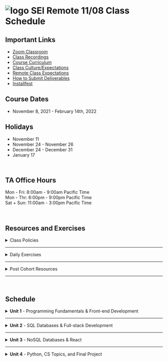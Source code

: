 <h1>
  <img src="https://ga-dash.s3.amazonaws.com/production/assets/logo-9f88ae6c9c3871690e33280fcf557f33.png" alt="logo" style="max-width:100%;" /> 
  SEI Remote 11/08 Class Schedule
</h1>

## Important Links

- [Zoom Classroom](#)
- [Class Recordings](https://github.com/SEIR-11-08/schedule/blob/master/class-recordings.md)
- [Course Curriculum](course-curriculum.md)
- [Class Culture/Expectations](https://github.com/SEIR-11-08/welcome-to-sei)
- [Remote Class Expectations](https://github.com/SEIR-11-08/remote-class-expectations)
- [How to Submit Deliverables](https://github.com/SEIR-11-08/deliverable-submissions)
- [Installfest](https://github.com/SEIR-11-08/installfest-osx)

## Course Dates

- November 8, 2021 - February 14th, 2022

## Holidays

- November 11
- November 24 - November 26 
- December 24 - December 31
- January 17

<br/>

## TA Office Hours

Mon - Fri: 8:00am - 9:00am Pacific Time<br />
Mon - Thr: 6:00pm - 9:00pm Pacific Time<br />
Sat + Sun: 11:00am - 3:00pm Pacific Time<br/>

<br />

## Resources and Exercises

<!-- Class Policies -->
<details>
  <summary>Class Policies</summary>
  <p>
    Below, you will find Class Policies and Requirements as laid out in Orientation and conveyed by the Instructional Team.  We compile them here for your reference and review.
  </p>
  <details>
    <summary>Code of Conduct</summary>
    <ul>
      <li>Foster a productive classroom environment.</li>
      <li>Treat others with respect and dignity.</li>
      <li>Remember that everyone is coming at this with a different background.</li>
      <li>Professionalism in all methods of communication, both in-person <i>and</i> online.</li>
        <ul>
          <li>Slack is an extension of our on-campus community. We ask that you remain courteous, respectful, and professional while engaging on Slack.</li>
        </ul>
      <li><b>Zero tolerance</b> for plagiarism and cheating.</li>
    </ul>
  </details>
  <details>
    <summary>Deliverable Submission Requirements</summary>
    <ul>
      <li>Deliverables must be submitted following the <a href="https://github.com/SEIR-11-08/pull-request-template">PR Guidelines</a>.</li>
      <li>Students must meet deliverable requirements for the submission to be marked as "Complete".</li>
      <li>Deliverables are <i>always</i> due the following class day at the beginning of class, unless otherwise stated.</li>
      <li>There is a grace period for re-submission or late submission.  All re-submits/late submits are due the <b>Monday following the week of assignment</b>.
        <ul>
          <li>Deliverables assigned on Fridays <b>do not</b> have a re-submit <i>or</i> late submit grace period.</li>
          <li>Deliverables submitted <i>after</i> the grace period <b>will not</b> be graded or accepted and will be marked as "Incomplete".</li>
        </ul>
      </li>
    </ul>
  </details>
  <details>
    <summary>Graduation Requirements</summary>
    <ul>
      <li>Meet Project Requirements.
        <ul>
          <li>Satisfactorily complete and present a project for <i>each</i> of the <b>4</b> units.</li>
        </ul>
      </li>
      <li>Submit and complete a <i>minimum</i> of <b>80%</b> of deliverables (labs, homework, etc.).</li>
      <li>Adhere to attendance policy.
        <ul>
          <li>Students are allowed <b>3</b> absences over the <i>entire</i> course.</li>
          <li><b>3</b> tardies or early departures equals <b>1</b> absence.</li>
          <li>Tardy policy <i>includes</i> Outcomes participation.</li>
        </ul>
      </li>
    </ul>
  </details>
  <details>
  <summary>A Note on Plagiarism</summary>
  <ul>
    <li>Plagiarism is a serious offense and grounds for immediate withdrawal.</li>
    <li>You are encouraged to ask others, including students, instructors, and Stack Overflow for help. However, it is <b><i>not acceptable to copy</i></b> another persons code and submit it as your own. More importantly, it is detrimental to your learning and growth.</li>
    <li>Small snippets of code that solve small problems taken from Stack Overflow are generally an exception to this rule. If you aren't sure, it is your responsibility to <b><i>ask your instructor</i></b>. To be on the safe side, we ask that you credit the person/resource you got the code from in a comment, and let an instructor take a look at it.</li>
  </ul>
  </details>
</details>

<hr />

<details>
  <summary>Daily Exercises</summary>
  <p>
    It takes many multiple instances of repetitive practice before a student develops "comfort" with a new concept. It is highly recommended you spend time daily practicing the fundamentals. Below is a list of additional exercises for you to practice and get additional repetitions in.
  </p>
  <ul>
    <li>
      <a href="https://github.com/SEIR-11-08/daily-js-code-challenges">Daily JavaScript Code Challenges</a>
    </li>
    <li>
      <a href="https://www.freecodecamp.org/learn/javascript-algorithms-and-data-structures/#basic-javascript">FreeCodeCamp JavaScript</a>
    </li>
  </ul>
</details>




<hr />

<!-- Post Cohort Resources -->
<details>
  <summary>Post Cohort Resources</summary>
  <p>This document provides you with a roadmap of how to continue your studies and strengthen your understanding of the material from the SEI course. Included are additional coding challenges, resources, and prompts to keep you coding in the weeks post-graduation. We hope it provides a springboard that keeps you learning!</p>
  <table>
    <tbody>
      <tr>
        <td>
          <a href="https://github.com/SEIR-11-08/post-cohort-resources">Post-Cohort Resources</a>
        </td>
      </tr>
    </tbody>
  </table>
</details>

<hr />

<br />

## Schedule 

<!-- Unit 1 Dropdown -->
<details>
  <summary><strong>Unit 1</strong> - Programming Fundamentals & Front-end Development</summary>
  <ul type="none">
    <!-- Week 1 Dropdown -->
    <li>
      <details> 
        <summary>Week 1 - FUNdamentals!</summary>
        <!-- Schedule Table -->
        <h2>Week 1 Schedule</h2>
        <table>
          <thead>
            <tr>
              <td></td>
              <th>Morning Exercise</th>
              <th>Module 1</th>
              <th>Module 2</th>
              <th>Extra Content</th>
              <th>Focus</th>
            </tr>
          </thead>
          <tbody>
            <tr>
              <td><strong>Monday</strong><br />(11/8)</td>
              <td>
                - <a href="#">TBD</a>
              </td>
              <td>
                - <a href="#">TBD</a>
              </td>
              <td>
                - <a href="#">TBD</a>
              </td>
              <td>
                - <a href="#">TBD</a>
              </td>
              <td>TBD</td>
            </tr>
            <tr>
              <td><strong>Tuesday</strong><br />(11/9)</td>
              <td>
                - <a href="#">TBD</a>
              </td>
              <td>
                - <a href="#">TBD</a>
              </td>
              <td>
                - <a href="#">TBD</a>
              </td>
              <td>
                - <a href="#">TBD</a>
              </td>
              <td>TBD</td>
            </tr>
            <tr>
              <td><strong>Wednesday</strong><br />(11/10)</td>
              <td>
                - <a href="#">TBD</a>
              </td>
              <td>
                - <a href="#">TBD</a>
              </td>
              <td>
                - <a href="#">TBD</a>
              </td>
              <td>
                - <a href="#">TBD</a>
              </td>
              <td>TBD</td>
            </tr>
            <tr>
              <td><strong>Thursday</strong><br />(11/11)</td>
              <td colspan="5" align="center">Veteran's Day</td>
            </tr>
            <tr>
              <td><strong>Friday</strong><br />(11/12)</td>
              <td>
                - <a href="#">TBD</a>
              </td>
              <td>
                - <a href="#">TBD</a>
              </td>
              <td>
                - <a href="#">TBD</a>
              </td>
              <td>
                - <a href="#">TBD</a>
              </td>
              <td>TBD</td>
            </tr>
          </tbody>
        </table>
        <h2>Week 1 Deliverables</h2>
        <p>It is a requirement to complete at least 80% of all deliverables to receive: a Certificate of Completion; post-grad benefits such as the Meet and Greet; and Outcomes support.</p>
        <!-- Deliverable Table -->
        <table>
          <thead>
            <tr>
              <td>Date Assigned</td>
              <td>Deliverable</td>
              <td>Final Due Date</td>
            </tr>
          </thead>
          <tbody>
            <tr>
              <td>TBD</td>
              <td>
                <a href="#">HW 1</a>
              </td>
              <td>TBD</td>
            </tr>
          </tbody>
        </table>
      </details>
    </li>
    <li>
      <details>
        <summary>Week 2 - Advanced Objects, The DOM</summary>
        <!-- Schedule Table -->
        <h2>Week 2 - Schedule</h2>
        <table>
          <thead>
            <tr>
              <td></td>
              <th>Morning Exercise</th>
              <th>Module 1</th>
              <th>Module 2</th>
              <th>Extra Content</th>
              <th>Focus</th>
            </tr>
          </thead>
          <tbody>
            <tr>
              <td><strong>Monday</strong><br />(11/15)</td>
              <td>
                - <a href="#">TBD</a>
              </td>
              <td>
                - <a href="#">TBD</a>
              </td>
              <td>
                - <a href="#">TBD</a>
              </td>
              <td>
                - <a href="#">TBD</a>
              </td>
              <td>TBD</td>
            </tr>
            <tr>
              <td><strong>Tuesday</strong><br />(11/16)</td>
              <td>
                - <a href="#">TBD</a>
              </td>
              <td>
                - <a href="#">TBD</a>
              </td>
              <td>
                - <a href="#">TBD</a>
              </td>
              <td>
                - <a href="#">TBD</a>
              </td>
              <td>TBD</td>
            </tr>
            <tr>
              <td><strong>Wednesday</strong><br />(11/17)</td>
              <td>
                - <a href="#">TBD</a>
              </td>
              <td>
                - <a href="#">TBD</a>
              </td>
              <td>
                - <a href="#">TBD</a>
              </td>
              <td>
                - <a href="#">TBD</a>
              </td>
              <td>TBD</td>
            </tr>
            <tr>
              <td><strong>Thursday</strong><br />(11/18)</td>
              <td>
                - <a href="#">TBD</a>
              </td>
              <td>
                - <a href="#">TBD</a>
              </td>
              <td>
                - <a href="#">TBD</a>
              </td>
              <td>
                - <a href="#">TBD</a>
              </td>
              <td>TBD</td>
            </tr>
            <tr>
              <td><strong>Friday</strong><br />(11/19)</td>
              <td>
                - <a href="#">TBD</a>
              </td>
              <td>
                - <a href="#">TBD</a>
              </td>
              <td>
                - <a href="#">TBD</a>
              </td>
              <td>
                - <a href="#">TBD</a>
              </td>
              <td>TBD</td>
            </tr>
          </tbody>
        </table>
        <h2>Week 2 Deliverables</h2>
        <p>It is a requirement to complete at least 80% of all deliverables to receive: a Certificate of Completion; post-grad benefits such as the Meet and Greet; and Outcomes support.</p>
        <!-- Deliverable Table -->
        <table>
          <thead>
            <tr>
              <td>Date Assigned</td>
              <td>Deliverable</td>
              <td>Final Due Date</td>
            </tr>
          </thead>
          <tbody>
            <tr>
              <td>TBD</td>
              <td>
                <a href="#">HW 1</a>
              </td>
              <td>TBD</td>
            </tr>
          </tbody>
        </table>
      </details>
    </li>
    <li>
      <details>
        <summary>Week 3 - Project Zero</summary>
        <!-- Schedule Table -->
        <h2>Week 3 Schedule</h2>
        <table>
          <thead>
            <tr>
              <td></td>
              <th>Morning Exercise</th>
              <th>Module 1</th>
              <th>Module 2</th>
              <th>Extra Content</th>
              <th>Focus</th>
            </tr>
          </thead>
          <tbody>
            <tr>
              <td><strong>Monday</strong><br />(11/22)</td>
              <td>
                - <a href="#">TBD</a>
              </td>
              <td>
                - <a href="#">TBD</a>
              </td>
              <td>
                - <a href="#">TBD</a>
              </td>
              <td>
                - <a href="#">TBD</a>
              </td>
              <td>TBD</td>
            </tr>
            <tr>
              <td><strong>Tuesday</strong><br />(11/23)</td>
              <td>
                - <a href="#">TBD</a>
              </td>
              <td>
                - <a href="#">TBD</a>
              </td>
              <td>
                - <a href="#">TBD</a>
              </td>
              <td>
                - <a href="#">TBD</a>
              </td>
              <td>TBD</td>
            </tr>
            <tr>
              <td><strong>Wednesday</strong><br />(11/24)</td>
              <td colspan="5" align="center">Thanksgiving Holiday</td>
            </tr>
            <tr>
              <td><strong>Thursday</strong><br />(11/25)</td>
              <td colspan="5" align="center">Thanksgiving Holiday</td>
            </tr>
            <tr>
              <td><strong>Friday</strong><br />(11/26)</td>
              <td colspan="5" align="center">Thanksgiving Holiday</td>
            </tr>
          </tbody>
        </table>
        <h2>Week 3 Deliverables</h2>
        <p>It is a requirement to complete at least 80% of all deliverables to receive: a Certificate of Completion; post-grad benefits such as the Meet and Greet; and Outcomes support.</p>
        <!-- Deliverable Table -->
        <table>
          <thead>
            <tr>
              <td>Date Assigned</td>
              <td>Deliverable</td>
              <td>Final Due Date</td>
            </tr>
          </thead>
          <tbody>
            <tr>
              <td>TBD</td>
              <td>
                <a href="#">HW 1</a>
              </td>
              <td>TBD</td>
            </tr>
          </tbody>
        </table>
      </details>
    </li>
    <!-- Week 4 Dropdown -->
    <li>
      <details> 
        <summary>Week 4 - Node & Express</summary>
        <!-- Schedule Table -->
        <h2>Week 4 Schedule</h2>
        <table>
          <thead>
            <tr>
              <td></td>
              <th>Morning Exercise</th>
              <th>Module 1</th>
              <th>Module 2</th>
              <th>Extra Content</th>
              <th>Focus</th>
            </tr>
          </thead>
          <tbody>
            <tr>
              <td><strong>Monday</strong><br />(11/29)</td>
              <td>
                - <a href="#">TBD</a>
              </td>
              <td>
                - <a href="#">TBD</a>
              </td>
              <td>
                - <a href="#">TBD</a>
              </td>
              <td>
                - <a href="#">TBD</a>
              </td>
              <td>TBD</td>
            </tr>
            <tr>
              <td><strong>Tuesday</strong><br />(11/30)</td>
              <td>
                - <a href="#">TBD</a>
              </td>
              <td>
                - <a href="#">TBD</a>
              </td>
              <td>
                - <a href="#">TBD</a>
              </td>
              <td>
                - <a href="#">TBD</a>
              </td>
              <td>TBD</td>
            </tr>
            <tr>
              <td><strong>Wednesday</strong><br />(12/1)</td>
              <td>
                - <a href="#">TBD</a>
              </td>
              <td>
                - <a href="#">TBD</a>
              </td>
              <td>
                - <a href="#">TBD</a>
              </td>
              <td>
                - <a href="#">TBD</a>
              </td>
              <td>TBD</td>
            </tr>
            <tr>
              <td><strong>Thursday</strong><br />(12/2)</td>
              <td>
                - <a href="#">TBD</a>
              </td>
              <td>
                - <a href="#">TBD</a>
              </td>
              <td>
                - <a href="#">TBD</a>
              </td>
              <td>
                - <a href="#">TBD</a>
              </td>
              <td>TBD</td>
            </tr>
            <tr>
              <td><strong>Friday</strong><br />(12/3)</td>
              <td>
                - <a href="#">TBD</a>
              </td>
              <td>
                - <a href="#">TBD</a>
              </td>
              <td>
                - <a href="#">TBD</a>
              </td>
              <td>
                - <a href="#">TBD</a>
              </td>
              <td>TBD</td>
            </tr>
          </tbody>
        </table>
        <h2>Week 4 Deliverables</h2>
        <p>It is a requirement to complete at least 80% of all deliverables to receive: a Certificate of Completion; post-grad benefits such as the Meet and Greet; and Outcomes support.</p>
        <!-- Deliverable Table -->
        <table>
          <thead>
            <tr>
              <td>Date Assigned</td>
              <td>Deliverable</td>
              <td>Final Due Date</td>
            </tr>
          </thead>
          <tbody>
            <tr>
              <td>TBD</td>
              <td>
                <a href="#">HW 1</a>
              </td>
              <td>TBD</td>
            </tr>
          </tbody>
        </table>
      </details>
    </li>
  </ul>
</details>

<hr />

<!-- Unit 2 Dropdown -->
<details>
  <summary><strong>Unit 2</strong> - SQL Databases & Full-stack Development</summary>
  <ul type="none">
    <!-- Week 5 Dropdown -->
    <li>
      <details>
        <summary>Week 5 - Servers & Databases Continued</summary>
        <!-- Schedule Table -->
        <h2>Week 5 - Schedule</h2>
        <table>
          <thead>
            <tr>
              <td></td>
              <th>Morning Exercise</th>
              <th>Module 1</th>
              <th>Module 2</th>
              <th>Extra Content</th>
              <th>Focus</th>
            </tr>
          </thead>
          <tbody>
            <tr>
              <td><strong>Monday</strong><br />(12/6)</td>
              <td>
                - <a href="#">TBD</a>
              </td>
              <td>
                - <a href="#">TBD</a>
              </td>
              <td>
                - <a href="#">TBD</a>
              </td>
              <td>
                - <a href="#">TBD</a>
              </td>
              <td>TBD</td>
            </tr>
            <tr>
              <td><strong>Tuesday</strong><br />(12/7)</td>
              <td>
                - <a href="#">TBD</a>
              </td>
              <td>
                - <a href="#">TBD</a>
              </td>
              <td>
                - <a href="#">TBD</a>
              </td>
              <td>
                - <a href="#">TBD</a>
              </td>
              <td>TBD</td>
            </tr>
            <tr>
              <td><strong>Wednesday</strong><br />(12/8)</td>
              <td>
                - <a href="#">TBD</a>
              </td>
              <td>
                - <a href="#">TBD</a>
              </td>
              <td>
                - <a href="#">TBD</a>
              </td>
              <td>
                - <a href="#">TBD</a>
              </td>
              <td>TBD</td>
            </tr>
            <tr>
              <td><strong>Thursday</strong><br />(12/9)</td>
              <td>
                - <a href="#">TBD</a>
              </td>
              <td>
                - <a href="#">TBD</a>
              </td>
              <td>
                - <a href="#">TBD</a>
              </td>
              <td>
                - <a href="#">TBD</a>
              </td>
              <td>TBD</td>
            </tr>
            <tr>
              <td><strong>Friday</strong><br />(12/10)</td>
              <td>
                - <a href="#">TBD</a>
              </td>
              <td>
                - <a href="#">TBD</a>
              </td>
              <td>
                - <a href="#">TBD</a>
              </td>
              <td>
                - <a href="#">TBD</a>
              </td>
              <td>TBD</td>
            </tr>
          </tbody>
        </table>
        <h2>Week 5 Deliverables</h2>
        <p>It is a requirement to complete at least 80% of all deliverables to receive: a Certificate of Completion; post-grad benefits such as the Meet and Greet; and Outcomes support.</p>
        <!-- Deliverable Table -->
        <table>
          <thead>
            <tr>
              <td>Date Assigned</td>
              <td>Deliverable</td>
              <td>Final Due Date</td>
            </tr>
          </thead>
          <tbody>
            <tr>
              <td>TBD</td>
              <td>
                <a href="#">HW 1</a>
              </td>
              <td>TBD</td>
            </tr>
          </tbody>
        </table>
      </details>
    </li>
    <!-- Week 6 Dropdown -->
    <li>
      <details>
        <summary>Week 6 - Project: Express, Mongo DB, and Node</summary>
        <!-- Schedule Table -->
        <h2>Week 6 Schedule</h2>
        <table>
          <thead>
            <tr>
              <td></td>
              <th>Morning Exercise</th>
              <th>Module 1</th>
              <th>Module 2</th>
              <th>Extra Content</th>
              <th>Focus</th>
            </tr>
          </thead>
          <tbody>
            <tr>
              <td><strong>Monday</strong><br />(12/13)</td>
              <td>
                - <a href="#">TBD</a>
              </td>
              <td>
                - <a href="#">TBD</a>
              </td>
              <td>
                - <a href="#">TBD</a>
              </td>
              <td>
                - <a href="#">TBD</a>
              </td>
              <td>TBD</td>
            </tr>
            <tr>
              <td><strong>Tuesday</strong><br />(12/14)</td>
              <td>
                - <a href="#">TBD</a>
              </td>
              <td>
                - <a href="#">TBD</a>
              </td>
              <td>
                - <a href="#">TBD</a>
              </td>
              <td>
                - <a href="#">TBD</a>
              </td>
              <td>TBD</td>
            </tr>
            <tr>
              <td><strong>Wednesday</strong><br />(12/15)</td>
              <td>
                - <a href="#">TBD</a>
              </td>
              <td>
                - <a href="#">TBD</a>
              </td>
              <td>
                - <a href="#">TBD</a>
              </td>
              <td>
                - <a href="#">TBD</a>
              </td>
              <td>TBD</td>
            </tr>
            <tr>
              <td><strong>Thursday</strong><br />(12/16)</td>
              <td>
                - <a href="#">TBD</a>
              </td>
              <td>
                - <a href="#">TBD</a>
              </td>
              <td>
                - <a href="#">TBD</a>
              </td>
              <td>
                - <a href="#">TBD</a>
              </td>
              <td>TBD</td>
            </tr>
            <tr>
              <td><strong>Friday</strong><br />(12/17)</td>
              <td>
                - <a href="#">TBD</a>
              </td>
              <td>
                - <a href="#">TBD</a>
              </td>
              <td>
                - <a href="#">TBD</a>
              </td>
              <td>
                - <a href="#">TBD</a>
              </td>
              <td>TBD</td>
            </tr>
          </tbody>
        </table>
        <h2>Week 6 Deliverables</h2>
        <p>It is a requirement to complete at least 80% of all deliverables to receive: a Certificate of Completion; post-grad benefits such as the Meet and Greet; and Outcomes support.</p>
        <!-- Deliverable Table -->
        <table>
          <thead>
            <tr>
              <td>Date Assigned</td>
              <td>Deliverable</td>
              <td>Final Due Date</td>
            </tr>
          </thead>
          <tbody>
            <tr>
              <td>TBD</td>
              <td>
                <a href="#">HW 1</a>
              </td>
              <td>TBD</td>
            </tr>
          </tbody>
        </table>
      </details>
    </li>
    <!-- Week 7 Dropdown -->
    <li>
      <details> 
        <summary>Week 7 - React</summary>
        <!-- Schedule Table -->
        <h2>Week 7 Schedule</h2>
        <table>
          <thead>
            <tr>
              <td></td>
              <th>Morning Exercise</th>
              <th>Module 1</th>
              <th>Module 2</th>
              <th>Extra Content</th>
              <th>Focus</th>
            </tr>
          </thead>
          <tbody>
            <tr>
              <td><strong>Monday</strong><br />(12/20)</td>
              <td>
                - <a href="#">TBD</a>
              </td>
              <td>
                - <a href="#">TBD</a>
              </td>
              <td>
                - <a href="#">TBD</a>
              </td>
              <td>
                - <a href="#">TBD</a>
              </td>
              <td>TBD</td>
            </tr>
            <tr>
              <td><strong>Tuesday</strong><br />(11/21)</td>
              <td>
                - <a href="#">TBD</a>
              </td>
              <td>
                - <a href="#">TBD</a>
              </td>
              <td>
                - <a href="#">TBD</a>
              </td>
              <td>
                - <a href="#">TBD</a>
              </td>
              <td>TBD</td>
            </tr>
            <tr>
              <td><strong>Wednesday</strong><br />(11/22)</td>
              <td>
                - <a href="#">TBD</a>
              </td>
              <td>
                - <a href="#">TBD</a>
              </td>
              <td>
                - <a href="#">TBD</a>
              </td>
              <td>
                - <a href="#">TBD</a>
              </td>
              <td>TBD</td>
            </tr>
            <tr>
              <td><strong>Thursday</strong><br />(11/23)</td>
              <td>
                - <a href="#">TBD</a>
              </td>
              <td>
                - <a href="#">TBD</a>
              </td>
              <td>
                - <a href="#">TBD</a>
              </td>
              <td>
                - <a href="#">TBD</a>
              </td>
              <td>TBD</td>
            </tr>
            <tr>
              <td><strong>Friday</strong><br />(11/24)</td>
              <td colspan="5" align="center">Holiday!</td>
            </tr>
          </tbody>
        </table>
        <h2>Week 7 Deliverables</h2>
        <p>It is a requirement to complete at least 80% of all deliverables to receive: a Certificate of Completion; post-grad benefits such as the Meet and Greet; and Outcomes support.</p>
        <!-- Deliverable Table -->
        <table>
          <thead>
            <tr>
              <td>Date Assigned</td>
              <td>Deliverable</td>
              <td>Final Due Date</td>
            </tr>
          </thead>
          <tbody>
            <tr>
              <td>TBD</td>
              <td>
                <a href="#">HW 1</a>
              </td>
              <td>TBD</td>
            </tr>
          </tbody>
        </table>
      </details>
    </li>
  </ul>
</details>

<hr />

<!-- Unit 3 Dropdown -->
<details>
<summary><strong>Unit 3</strong> - NoSQL Databases & React</summary>
  <ul type="none">
    <!-- Holiday Week Dropdown -->
    <li>
      <details>
        <summary>Holiday Break!</summary>
        <!-- Schedule Table -->
        <h2>Schedule</h2>
        <table>
          <thead>
            <tr>
              <td></td>
              <th>🎉</th>
              <th>🎉</th>
              <th>🎉</th>
              <th>🎉</th>
              <th>🎉</th>
            </tr>
          </thead>
          <tbody>
            <tr>
              <td><strong>Monday</strong><br />(12/27)</td>
              <td colspan="5" align="center">Holiday!</td>
            </tr>
            <tr>
              <td><strong>Tuesday</strong><br />(12/28)</td>
              <td colspan="5" align="center">Holiday!</td>
            </tr>
            <tr>
              <td><strong>Wednesday</strong><br />(12/29)</td>
              <td colspan="5" align="center">Holiday!</td>
            </tr>
            <tr>
              <td><strong>Thursday</strong><br />(12/30)</td>
              <td colspan="5" align="center">Holiday!</td>
            </tr>
            <tr>
              <td><strong>Friday</strong><br />(12/31)</td>
              <td colspan="5" align="center">Holiday!</td>
            </tr>
          </tbody>
        </table>
      </details>
    </li>
    <!-- Week 8 Dropdown -->
    <li>
      <details>
        <summary>Week 8 - TBD</summary>
        <!-- Schedule Table -->
        <h2>Week 8 Schedule</h2>
        <table>
          <thead>
            <tr>
              <td></td>
              <th>Morning Exercise</th>
              <th>Module 1</th>
              <th>Module 2</th>
              <th>Extra Content</th>
              <th>Focus</th>
            </tr>
          </thead>
          <tbody>
            <tr>
              <td><strong>Monday</strong><br />(1/3)</td>
              <td>
                - <a href="#">TBD</a>
              </td>
              <td>
                - <a href="#">TBD</a>
              </td>
              <td>
                - <a href="#">TBD</a>
              </td>
              <td>
                - <a href="#">TBD</a>
              </td>
              <td>TBD</td>
            </tr>
            <tr>
              <td><strong>Tuesday</strong><br />(1/4)</td>
              <td>
                - <a href="#">TBD</a>
              </td>
              <td>
                - <a href="#">TBD</a>
              </td>
              <td>
                - <a href="#">TBD</a>
              </td>
              <td>
                - <a href="#">TBD</a>
              </td>
              <td>TBD</td>
            </tr>
            <tr>
              <td><strong>Wednesday</strong><br />(1/5)</td>
              <td>
                - <a href="#">TBD</a>
              </td>
              <td>
                - <a href="#">TBD</a>
              </td>
              <td>
                - <a href="#">TBD</a>
              </td>
              <td>
                - <a href="#">TBD</a>
              </td>
              <td>TBD</td>
            </tr>
            <tr>
              <td><strong>Thursday</strong><br />(1/6)</td>
              <td>
                - <a href="#">TBD</a>
              </td>
              <td>
                - <a href="#">TBD</a>
              </td>
              <td>
                - <a href="#">TBD</a>
              </td>
              <td>
                - <a href="#">TBD</a>
              </td>
              <td>TBD</td>
            </tr>
            <tr>
              <td><strong>Friday</strong><br />(1/7)</td>
              <td>
                - <a href="#">TBD</a>
              </td>
              <td>
                - <a href="#">TBD</a>
              </td>
              <td>
                - <a href="#">TBD</a>
              </td>
              <td>
                - <a href="#">TBD</a>
              </td>
              <td>TBD</td>
            </tr>
          </tbody>
        </table>
        <h2>Week 8 Deliverables</h2>
        <p>It is a requirement to complete at least 80% of all deliverables to receive: a Certificate of Completion; post-grad benefits such as the Meet and Greet; and Outcomes support.</p>
        <!-- Deliverable Table -->
        <table>
          <thead>
            <tr>
              <td>TBD</td>
              <td>
                <a href="#">HW 1</a>
              </td>
              <td>TBD</td>
            </tr>
          </tbody>
        </table>
      </details>
    </li>
    <li>
      <details>
        <summary>Week 9 - React & Project Time</summary>
        <!-- Schedule Table -->
        <h2>Week 9 Schedule</h2>
        <table>
          <thead>
            <tr>
              <td></td>
              <th>Morning Exercise</th>
              <th>Module 1</th>
              <th>Module 2</th>
              <th>Extra Content</th>
              <th>Focus</th>
            </tr>
          </thead>
          <tbody>
            <tr>
              <td><strong>Monday</strong><br />(1/10)</td>
              <td>
                - <a href="#">TBD</a>
              </td>
              <td>
                - <a href="#">TBD</a>
              </td>
              <td>
                - <a href="#">TBD</a>
              </td>
              <td>
                - <a href="#">TBD</a>
              </td>
              <td>TBD</td>
            </tr>
            <tr>
              <td><strong>Tuesday</strong><br />(1/11)</td>
              <td>
                - <a href="#">TBD</a>
              </td>
              <td>
                - <a href="#">TBD</a>
              </td>
              <td>
                - <a href="#">TBD</a>
              </td>
              <td>
                - <a href="#">TBD</a>
              </td>
              <td>TBD</td>
            </tr>
            <tr>
              <td><strong>Wednesday</strong><br />(1/12)</td>
              <td>
                - <a href="#">TBD</a>
              </td>
              <td>
                - <a href="#">TBD</a>
              </td>
              <td>
                - <a href="#">TBD</a>
              </td>
              <td>
                - <a href="#">TBD</a>
              </td>
              <td>TBD</td>
            </tr>
            <tr>
              <td><strong>Thursday</strong><br />(1/13)</td>
              <td>
                - <a href="#">TBD</a>
              </td>
              <td>
                - <a href="#">TBD</a>
              </td>
              <td>
                - <a href="#">TBD</a>
              </td>
              <td>
                - <a href="#">TBD</a>
              </td>
              <td>TBD</td>
            </tr>
            <tr>
              <td><strong>Friday</strong><br />(1/14)</td>
              <td>
                - <a href="#">TBD</a>
              </td>
              <td>
                - <a href="#">TBD</a>
              </td>
              <td>
                - <a href="#">TBD</a>
              </td>
              <td>
                - <a href="#">TBD</a>
              </td>
              <td>TBD</td>
            </tr>
          </tbody>
        </table>
        <h2>Week 9 Deliverables</h2>
        <p>It is a requirement to complete at least 80% of all deliverables to receive: a Certificate of Completion; post-grad benefits such as the Meet and Greet; and Outcomes support.</p>
        <!-- Deliverable Table -->
        <table>
          <thead>
            <tr>
              <td>Date Assigned</td>
              <td>Deliverable</td>
              <td>Final Due Date</td>
            </tr>
          </thead>
          <tbody>
            <tr>
              <td>TBD</td>
              <td>
                <a href="#">HW 1</a>
              </td>
              <td>TBD</td>
            </tr>
          </tbody>
        </table>
      </details>
    </li>
     <li>
      <details> 
        <summary>Week 10 - React Project</summary>
        <!-- Schedule Table -->
        <h2>Week 10 Schedule</h2>
        <table>
          <thead>
            <tr>
              <td></td>
              <th>Morning Exercise</th>
              <th>Module 1</th>
              <th>Module 2</th>
              <th>Extra Content</th>
              <th>Focus</th>
            </tr>
          </thead>
          <tbody>
            <tr>
              <td><strong>Monday</strong><br />(1/17)</td>
              <td colspan="5" align="center">Martin Luther King Day</td>
            </tr>
            <tr>
              <td><strong>Tuesday</strong><br />(1/18)</td>
              <td>
                - <a href="#">TBD</a>
              </td>
              <td>
                - <a href="#">TBD</a>
              </td>
              <td>
                - <a href="#">TBD</a>
              </td>
              <td>
                - <a href="#">TBD</a>
              </td>
              <td>TBD</td>
            </tr>
            <tr>
              <td><strong>Wednesday</strong><br />(1/19)</td>
              <td>
                - <a href="#">TBD</a>
              </td>
              <td>
                - <a href="#">TBD</a>
              </td>
              <td>
                - <a href="#">TBD</a>
              </td>
              <td>
                - <a href="#">TBD</a>
              </td>
              <td>TBD</td>
            </tr>
            <tr>
              <td><strong>Thursday</strong><br />(1/20)</td>
              <td>
                - <a href="#">TBD</a>
              </td>
              <td>
                - <a href="#">TBD</a>
              </td>
              <td>
                - <a href="#">TBD</a>
              </td>
              <td>
                - <a href="#">TBD</a>
              </td>
              <td>TBD</td>
            </tr>
            <tr>
              <td><strong>Friday</strong><br />(1/21)</td>
              <td>
                - <a href="#">TBD</a>
              </td>
              <td>
                - <a href="#">TBD</a>
              </td>
              <td>
                - <a href="#">TBD</a>
              </td>
              <td>
                - <a href="#">TBD</a>
              </td>
              <td>TBD</td>
            </tr>
          </tbody>
        </table>
        <h2>Week 10 Deliverables</h2>
        <p>It is a requirement to complete at least 80% of all deliverables to receive: a Certificate of Completion; post-grad benefits such as the Meet and Greet; and Outcomes support.</p>
        <!-- Deliverable Table -->
        <table>
          <thead>
            <tr>
              <td>Date Assigned</td>
              <td>Deliverable</td>
              <td>Final Due Date</td>
            </tr>
          </thead>
          <tbody>
            <tr>
              <td>TBD</td>
              <td>
                <a href="#">HW 1</a>
              </td>
              <td>TBD</td>
            </tr>
          </tbody>
        </table>
      </details>
    </li>
  </ul>
</details>

<hr />

<!-- Unit 4 Dropdown -->
<details>
  <summary><strong>Unit 4</strong> - Python, CS Topics, and Final Project</summary>
  <ul type="none">
    <!-- Week 11 Dropdown -->
    <li>
      <details>
        <summary>Week 11 - TBD</summary>
        <h2>Week 11 - Schedule</h2>
        <!-- Schedule Table -->
        <table>
          <thead>
            <tr>
              <td></td>
              <th>Morning Exercise</th>
              <th>Module 1</th>
              <th>Module 2</th>
              <th>Extra Content</th>
              <th>Focus</th>
            </tr>
          </thead>
          <tbody>
            <tr>
              <td><strong>Monday</strong><br />(1/24)</td>
              <td>
                - <a href="#">TBD</a>
              </td>
              <td>
                - <a href="#">TBD</a>
              </td>
              <td>
                - <a href="#">TBD</a>
              </td>
              <td>
                - <a href="#">TBD</a>
              </td>
              <td>TBD</td>
            </tr>
            <tr>
              <td><strong>Tuesday</strong><br />(1/25)</td>
              <td>
                - <a href="#">TBD</a>
              </td>
              <td>
                - <a href="#">TBD</a>
              </td>
              <td>
                - <a href="#">TBD</a>
              </td>
              <td>
                - <a href="#">TBD</a>
              </td>
              <td>TBD</td>
            </tr>
            <tr>
              <td><strong>Wednesday</strong><br />(1/26)</td>
              <td>
                - <a href="#">TBD</a>
              </td>
              <td>
                - <a href="#">TBD</a>
              </td>
              <td>
                - <a href="#">TBD</a>
              </td>
              <td>
                - <a href="#">TBD</a>
              </td>
              <td>TBD</td>
            </tr>
            <tr>
              <td><strong>Thursday</strong><br />(1/27)</td>
              <td>
                - <a href="#">TBD</a>
              </td>
              <td>
                - <a href="#">TBD</a>
              </td>
              <td>
                - <a href="#">TBD</a>
              </td>
              <td>
                - <a href="#">TBD</a>
              </td>
              <td>TBD</td>
            </tr>
            <tr>
              <td><strong>Friday</strong><br />(1/28)</td>
              <td>
                - <a href="#">TBD</a>
              </td>
              <td>
                - <a href="#">TBD</a>
              </td>
              <td>
                - <a href="#">TBD</a>
              </td>
              <td>
                - <a href="#">TBD</a>
              </td>
              <td>TBD</td>
            </tr>
          </tbody>
        </table>
        <h2>Week 11 Deliverables</h2>
        <p>It is a requirement to complete at least 80% of all deliverables to receive: a Certificate of Completion; post-grad benefits such as the Meet and Greet; and Outcomes support.</p>
        <!-- Deliverable Table -->
        <table>
          <thead>
            <tr>
              <td>Date Assigned</td>
              <td>Deliverable</td>
              <td>Final Due Date</td>
            </tr>
          </thead>
          <tbody>
            <tr>
              <td>TBD</td>
              <td>
                <a href="#">HW 1</a>
              </td>
              <td>TBD</td>
            </tr>
          </tbody>
        </table>
      </details>
    </li>
    <!-- Week 12 Dropdown -->
    <li>
      <details>
        <summary>Week 12 - TBD</summary>
        <h2>Week 12 - Schedule</h2>
        <table>
          <thead>
            <tr>
              <td></td>
              <th>Morning Exercise</th>
              <th>Module 1</th>
              <th>Module 2</th>
              <th>Extra Content</th>
              <th>Focus</th>
            </tr>
          </thead>
          <tbody>
            <tr>
              <td><strong>Monday</strong><br />(1/31)</td>
              <td>
                - <a href="#">TBD</a>
              </td>
              <td>
                - <a href="#">TBD</a>
              </td>
              <td>
                - <a href="#">TBD</a>
              </td>
              <td>
                - <a href="#">TBD</a>
              </td>
              <td>TBD</td>
            </tr>
            <tr>
              <td><strong>Tuesday</strong><br />(2/1)</td>
              <td>
                - <a href="#">TBD</a>
              </td>
              <td>
                - <a href="#">TBD</a>
              </td>
              <td>
                - <a href="#">TBD</a>
              </td>
              <td>
                - <a href="#">TBD</a>
              </td>
              <td>TBD</td>
            </tr>
            <tr>
              <td><strong>Wednesday</strong><br />(2/2)</td>
              <td>
                - <a href="#">TBD</a>
              </td>
              <td>
                - <a href="#">TBD</a>
              </td>
              <td>
                - <a href="#">TBD</a>
              </td>
              <td>
                - <a href="#">TBD</a>
              </td>
              <td>TBD</td>
            </tr>
            <tr>
              <td><strong>Thursday</strong><br />(2/3)</td>
              <td>
                - <a href="#">TBD</a>
              </td>
              <td>
                - <a href="#">TBD</a>
              </td>
              <td>
                - <a href="#">TBD</a>
              </td>
              <td>
                - <a href="#">TBD</a>
              </td>
              <td>TBD</td>
            </tr>
            <tr>
              <td><strong>Friday</strong><br />(2/4)</td>
              <td>
                - <a href="#">TBD</a>
              </td>
              <td>
                - <a href="#">TBD</a>
              </td>
              <td>
                - <a href="#">TBD</a>
              </td>
              <td>
                - <a href="#">TBD</a>
              </td>
              <td>TBD</td>
            </tr>
          </tbody>
        </table>
        <h2>Week 12 Deliverables</h2>
        <p>It is a requirement to complete at least 80% of all deliverables to receive: a Certificate of Completion; post-grad benefits such as the Meet and Greet; and Outcomes support.</p>
        <!-- Deliverable Table -->
        <table>
          <thead>
            <tr>
              <td>Date Assigned</td>
              <td>Deliverable</td>
              <td>Final Due Date</td>
            </tr>
          </thead>
          <tbody>
            <tr>
              <td>TBD</td>
              <td>
                <a href="#">HW 1</a>
              </td>
              <td>TBD</td>
            </tr>
          </tbody>
        </table>
      </details>
    </li>
    <!-- Week 13 Dropdown -->
    <li>
      <details>
        <summary>Week 13 - Final Project</summary>
        <!-- Schedule Table -->
        <h2>Week 13 - Schedule</h2>
        <table>
          <thead>
            <tr>
              <td></td>
              <th>Morning Exercise</th>
              <th>Module 1</th>
              <th>Module 2</th>
              <th>Extra Content</th>
              <th>Focus</th>
            </tr>
          </thead>
          <tbody>
            <tr>
              <td><strong>Monday</strong><br />(2/7)</td>
              <td>
                - <a href="#">TBD</a>
              </td>
              <td>
                - <a href="#">TBD</a>
              </td>
              <td>
                - <a href="#">TBD</a>
              </td>
              <td>
                - <a href="#">TBD</a>
              </td>
              <td>TBD</td>
            </tr>
            <tr>
              <td><strong>Tuesday</strong><br />(2/8)</td>
              <td>
                - <a href="#">TBD</a>
              </td>
              <td>
                - <a href="#">TBD</a>
              </td>
              <td>
                - <a href="#">TBD</a>
              </td>
              <td>
                - <a href="#">TBD</a>
              </td>
              <td>TBD</td>
            </tr>
            <tr>
              <td><strong>Wednesday</strong><br />(2/9)</td>
              <td>
                - <a href="#">TBD</a>
              </td>
              <td>
                - <a href="#">TBD</a>
              </td>
              <td>
                - <a href="#">TBD</a>
              </td>
              <td>
                - <a href="#">TBD</a>
              </td>
              <td>TBD</td>
            </tr>
            <tr>
              <td><strong>Thursday</strong><br />(2/10)</td>
              <td>
                - <a href="#">TBD</a>
              </td>
              <td>
                - <a href="#">TBD</a>
              </td>
              <td>
                - <a href="#">TBD</a>
              </td>
              <td>
                - <a href="#">TBD</a>
              </td>
              <td>TBD</td>
            </tr>
            <tr>
              <td><strong>Friday</strong><br />(2/11)</td>
              <td>
                - <a href="#">TBD</a>
              </td>
              <td>
                - <a href="#">TBD</a>
              </td>
              <td>
                - <a href="#">TBD</a>
              </td>
              <td>
                - <a href="#">TBD</a>
              </td>
              <td>TBD</td>
            </tr>
          </tbody>
        </table>
        <h2>Week 13 Deliverables</h2>
        <p>It is a requirement to complete at least 80% of all deliverables to receive: a Certificate of Completion; post-grad benefits such as the Meet and Greet; and Outcomes support.</p>
        <!-- Deliverable Table -->
        <table>
          <thead>
            <tr>
              <td>Date Assigned</td>
              <td>Deliverable</td>
              <td>Final Due Date</td>
            </tr>
          </thead>
          <tbody>
            <tr>
              <td>TBD</td>
              <td>
                <a href="#">HW 1</a>
              </td>
              <td>TBD</td>
            </tr>
          </tbody>
        </table>
      </details>
    </li>
    <!-- Week 14 Dropdown -->
    <li>
      <details>
        <summary>Week 14 - Presentations & Graduation</summary>
        <!-- Schedule Table -->
        <h2>Week 14 - Schedule</h2>
        <table>
          <thead>
            <tr>
              <td></td>
              <th>Morning Exercise</th>
              <th>Module 1</th>
              <th>Module 2</th>
              <th>Extra Content</th>
              <th>Focus</th>
            </tr>
          </thead>
          <tbody>
            <tr>
              <td><strong>Monday</strong><br />(2/14)</td>
              <td>
                - <a href="#">TBD</a>
              </td>
              <td>
                - <a href="#">TBD</a>
              </td>
              <td>
                - <a href="#">TBD</a>
              </td>
              <td>
                - <a href="#">TBD</a>
              </td>
              <td>TBD</td>
            </tr>
            <tr>
              <td><strong>Tuesday</strong><br />(2/15)</td>
              <td colspan="5" align="center">REST!</td>
            </tr>
            <tr>
              <td><strong>Wednesday</strong><br />(2/16)</td>
              <td colspan="5" align="center">REST!</td>
            </tr>
            <tr>
              <td><strong>Thursday</strong><br />(2/17)</td>
              <td colspan="5" align="center">REST!</td>
            </tr>
            <tr>
              <td><strong>Friday</strong><br />(2/18)</td>
              <td colspan="5" align="center">REST!</td>
            </tr>
          </tbody>
        </table>
        <h2>Week 13 Deliverables</h2>
        <p>It is a requirement to complete at least 80% of all deliverables to receive: a Certificate of Completion; post-grad benefits such as the Meet and Greet; and Outcomes support.</p>
        <!-- Deliverable Table -->
        <table>
          <thead>
            <tr>
              <td>Date Assigned</td>
              <td>Deliverable</td>
              <td>Final Due Date</td>
            </tr>
          </thead>
          <tbody>
            <tr>
              <td>TBD</td>
              <td>
                <a href="#">HW 1</a>
              </td>
              <td>TBD</td>
            </tr>
          </tbody>
        </table>
      </details>
    </li>
  </ul>
</details>
